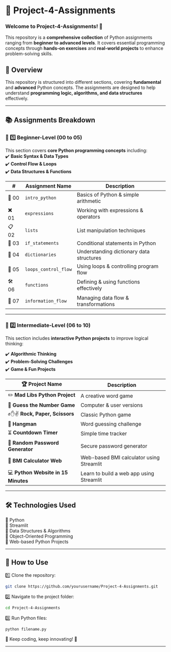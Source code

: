 # 🚀 Project-4-Assignments
### Welcome to Project-4-Assignments! 🎉  

This repository is a **comprehensive collection** of Python assignments ranging from **beginner to advanced levels**. It covers essential programming concepts through **hands-on exercises** and **real-world projects** to enhance problem-solving skills.  

## 📌 Overview  
This repository is structured into different sections, covering **fundamental** and **advanced** Python concepts. The assignments are designed to help understand **programming logic, algorithms, and data structures** effectively.  

---

## 📚 Assignments Breakdown  

### 🔹 1️⃣ Beginner-Level (00 to 05)  
This section covers **core Python programming concepts** including:  
✔️ **Basic Syntax & Data Types**  
✔️ **Control Flow & Loops**  
✔️ **Data Structures & Functions**  

| #  | Assignment Name        | Description |
|----|------------------------|-------------|
| 🐍 00 | `intro_python` | Basics of Python & simple arithmetic |
| ✖️ 01 | `expressions` | Working with expressions & operators |
| 📋 02 | `lists` | List manipulation techniques |
| 🔀 03 | `if_statements` | Conditional statements in Python |
| 📖 04 | `dictionaries` | Understanding dictionary data structures |
| 🔁 05 | `loops_control_flow` | Using loops & controlling program flow |
| 🛠️ 06 | `functions` | Defining & using functions effectively |
| 🔄 07 | `information_flow` | Managing data flow & transformations |

---

### 🔹 2️⃣ Intermediate-Level (06 to 10)  
This section includes **interactive Python projects** to improve logical thinking:  

✔️ **Algorithmic Thinking**  
✔️ **Problem-Solving Challenges**  
✔️ **Game & Fun Projects**  

| 🏆 Project Name  | Description |
|-----------------|-------------|
| ✏️ **Mad Libs Python Project** | A creative word game |
| 🎯 **Guess the Number Game** | Computer & user versions |
| ✊✋✌️ **Rock, Paper, Scissors** | Classic Python game |
| 🎩 **Hangman** | Word guessing challenge |
| ⏳ **Countdown Timer** | Simple time tracker |
| 🔑 **Random Password Generator** | Secure password generator |
| 🎰 **BMI Calculator Web** | Web-based BMI calculator using Streamlit |
| 💻 **Python Website in 15 Minutes** | Learn to build a web app using Streamlit |

---

## 🛠️ Technologies Used  
🔹 Python  
🔹 Streamlit  
🔹 Data Structures & Algorithms  
🔹 Object-Oriented Programming  
🔹 Web-based Python Projects  

---

## 🎯 How to Use  
1️⃣ Clone the repository:  
   ```bash
   git clone https://github.com/yourusername/Project-4-Assignments.git
   ```
2️⃣ Navigate to the project folder:  
   ```bash
   cd Project-4-Assignments
   ```
3️⃣ Run Python files:  
   ```bash
   python filename.py
   ```
 

🎯 Keep coding, keep innovating! 🚀  

---

